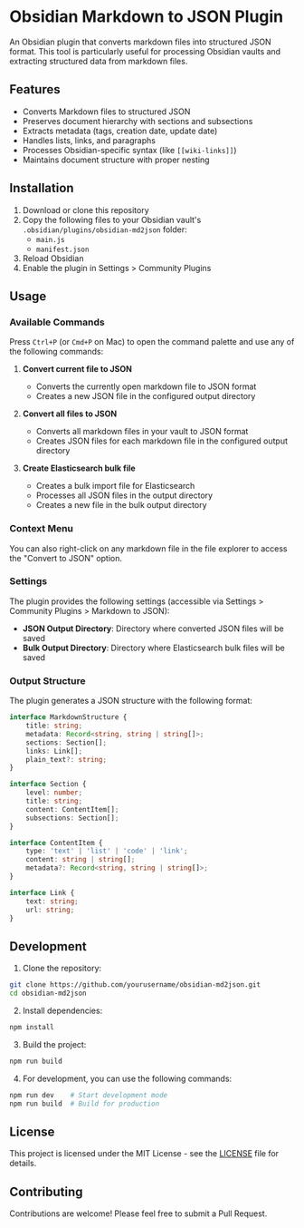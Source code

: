 # Obsidian Markdown to JSON Plugin

An Obsidian plugin that converts markdown files into structured JSON format. This tool is particularly useful for processing Obsidian vaults and extracting structured data from markdown files.

## Features

- Converts Markdown files to structured JSON
- Preserves document hierarchy with sections and subsections
- Extracts metadata (tags, creation date, update date)
- Handles lists, links, and paragraphs
- Processes Obsidian-specific syntax (like `[[wiki-links]]`)
- Maintains document structure with proper nesting

## Installation

1. Download or clone this repository
2. Copy the following files to your Obsidian vault's `.obsidian/plugins/obsidian-md2json` folder:
   - `main.js`
   - `manifest.json`
3. Reload Obsidian
4. Enable the plugin in Settings > Community Plugins

## Usage

### Available Commands

Press `Ctrl+P` (or `Cmd+P` on Mac) to open the command palette and use any of the following commands:

1. **Convert current file to JSON**
   - Converts the currently open markdown file to JSON format
   - Creates a new JSON file in the configured output directory

2. **Convert all files to JSON**
   - Converts all markdown files in your vault to JSON format
   - Creates JSON files for each markdown file in the configured output directory

3. **Create Elasticsearch bulk file**
   - Creates a bulk import file for Elasticsearch
   - Processes all JSON files in the output directory
   - Creates a new file in the bulk output directory

### Context Menu

You can also right-click on any markdown file in the file explorer to access the "Convert to JSON" option.

### Settings

The plugin provides the following settings (accessible via Settings > Community Plugins > Markdown to JSON):

- **JSON Output Directory**: Directory where converted JSON files will be saved
- **Bulk Output Directory**: Directory where Elasticsearch bulk files will be saved

### Output Structure

The plugin generates a JSON structure with the following format:

```typescript
interface MarkdownStructure {
    title: string;
    metadata: Record<string, string | string[]>;
    sections: Section[];
    links: Link[];
    plain_text?: string;
}

interface Section {
    level: number;
    title: string;
    content: ContentItem[];
    subsections: Section[];
}

interface ContentItem {
    type: 'text' | 'list' | 'code' | 'link';
    content: string | string[];
    metadata?: Record<string, string | string[]>;
}

interface Link {
    text: string;
    url: string;
}
```

## Development

1. Clone the repository:
```bash
git clone https://github.com/yourusername/obsidian-md2json.git
cd obsidian-md2json
```

2. Install dependencies:
```bash
npm install
```

3. Build the project:
```bash
npm run build
```

4. For development, you can use the following commands:
```bash
npm run dev    # Start development mode
npm run build  # Build for production
```

## License

This project is licensed under the MIT License - see the [LICENSE](LICENSE) file for details.

## Contributing

Contributions are welcome! Please feel free to submit a Pull Request. 